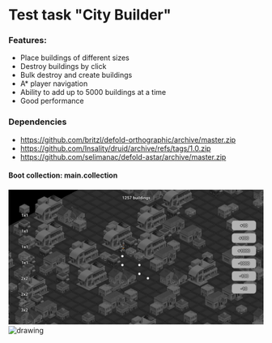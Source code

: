 # Test task "City Builder"

### Features:

- Place buildings of different sizes
- Destroy buildings by click
- Bulk destroy and create buildings
- A\* player navigation
- Ability to add up to 5000 buildings at a time
- Good performance

### Dependencies

- https://github.com/britzl/defold-orthographic/archive/master.zip
- https://github.com/Insality/druid/archive/refs/tags/1.0.zip
- https://github.com/selimanac/defold-astar/archive/master.zip

#### Boot collection: main.collection

<img src="./readme/image_2024-12-01_00-58-50.png" alt="drawing" width="800"/>
<img src="./readme/image_2024-12-01_00-59-36.png" alt="drawing" width="800"/>
